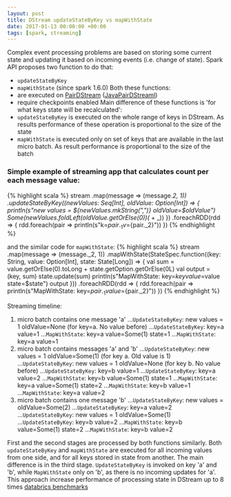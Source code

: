 ```yaml
---
layout: post
title: DStream updateStateByKey vs mapWithState
date: 2017-01-13 00:00:00 +00:00
tags: [spark, streaming]
---
```

Complex event processing problems are based on storing some current state and updating it based on incoming events (i.e. change of state). Spark API proposes two function to do that:
* `updateStateByKey`
* `mapWithState` (since spark 1.6.0)
Both these functions:
* are executed on [PairDStream](https://spark.apache.org/docs/1.6.0/api/java/org/apache/spark/streaming/dstream/PairDStreamFunctions.html) ([JavaPairDStreaml](https://spark.apache.org/docs/1.6.0/api/java/org/apache/spark/streaming/api/java/JavaPairDStream.html))
* require checkpoints enabled
Main difference of these functions is 'for what keys state will be recalculated':	
* `updateStateByKey` is executed on the whole range of keys in DStream. As results performance of these operation is proportional to the size of the state
* `mapWithState` is executed only on set of keys that are available in the last micro batch. As result performance is proportional to the size of the batch

### Simple example of streaming app that calculates count per each message value:

{% highlight scala %}
stream
    .map(message => (message._2, 1))
    .updateStateByKey((newValues: Seq[Int], oldValue: Option[Int]) => {
        println(s"new values = ${newValues.mkString(",")} oldValue=$oldValue")
        Some(newValues.foldLeft(oldValue.getOrElse(0))(_ + _))
    })
    .foreachRDD(rdd => {
        rdd.foreach(pair => println(s"k=${pair._1} v=${pair._2}"))
    })
{% endhighlight %}

and the similar code for `mapWithState`:
{% highlight scala %}
 stream
    .map(message => (message._2, 1))
    .mapWithState(StateSpec.function((key: String, value: Option[Int], state: State[Long]) => {
        val sum = value.getOrElse(0).toLong + state.getOption.getOrElse(0L)
        val output = (key, sum)
        state.update(sum)
        println(s"MapWithState: key=$key value=$value state=$state")
        output
    }))
     .foreachRDD(rdd => {
        rdd.foreach(pair => println(s"MapWithState: key=${pair._1} value=${pair._2}"))
    })
{% endhighlight %}

Streaming timeline:
1. micro batch contains one message 'a'
...`UpdateStateByKey`: new values = 1 oldValue=None  (for key=a. No value before)
...`UpdateStateByKey`: key=a value=1
...`MapWithState`: key=a value=Some(1) state=1
...`MapWithState`: key=a value=1
2. micro batch contains messages 'a' and 'b'
...`UpdateStateByKey`: new values = 1 oldValue=Some(1) (for key a. Old value is 1)
...`UpdateStateByKey`: new values = 1 oldValue=None (for key b. No value before)
...`UpdateStateByKey`: key=b value=1
...`UpdateStateByKey`: key=a value=2
...`MapWithState`: key=b value=Some(1) state=1
...`MapWithState`: key=a value=Some(1) state=2
...`MapWithState`: key=b value=1
...`MapWithState`: key=a value=2
3. micro batch contains one message 'b'
...`UpdateStateByKey`: new values = oldValue=Some(2)
...`UpdateStateByKey`: key=a value=2
...`UpdateStateByKey`: new values = 1 oldValue=Some(1)
...`UpdateStateByKey`: key=b value=2
...`MapWithState`: key=b value=Some(1) state=2
...`MapWithState`: key=b value=2

First and the second stages are processed by both functions similarly. Both `updateStateByKey` and `mapWithState` are executed for all incoming values from one side, and for all keys stored in state from another.
The main difference is in the third stage. `UpdateStateByKey` is invoked on key 'a' and 'b', while `MapWithState` only on 'b', as there is no incoming updates for 'a'. This approach increase performance of processing state in DStream up to 8 times [databrics benchmarks](https://databricks.com/blog/2016/02/01/faster-stateful-stream-processing-in-apache-spark-streaming.html)
